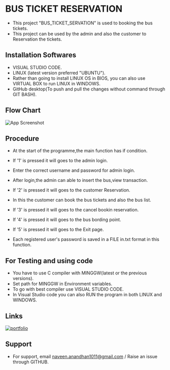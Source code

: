 # BUS TICKET RESERVATION

*  This project "BUS_TICKET_SERVATION" is used to booking the bus tickets.
*  This project can be used by the admin and also the customer to Reservation the tickets.


## Installation Softwares

*   VISUAL STUDIO CODE.
*   LINUX (latest version preferred "UBUNTU").
*   Rather than going to install LINUX OS in BIOS, you can also use VIRTUAL BOX to run LINUX in WINDOWS.
*   GitHub desktop(To push and pull the changes without command through GIT BASH).

## Flow Chart


![App Screenshot](https://images.unsplash.com/photo-1648909297784-54f6ae0e1174?ixlib=rb-1.2.1&ixid=MnwxMjA3fDB8MHxwcm9maWxlLXBhZ2V8MXx8fGVufDB8fHx8&auto=format&fit=crop&w=500&q=60)


## Procedure

*  At the start of the programme,the main function has if condition.
*  If '1' is pressed it will goes to the admin login.
*  Enter the correct username and password for admin login.
*  After login,the admin can able to insert the bus,view transaction. 
*  If '2' is pressed it will goes to the customer Reservation.
*  In this the customer can book the bus tickets and also the bus list.
*  If '3' is pressed it will goes to the cancel bookin reservation.
*  If '4' is pressed it will goes to the bus bording point.
*  If '5' is pressed it will goes to the Exit page.

*   Each registered user's password is saved in a FILE in.txt format in this function.

## For Testing and using code

* You have to use C compiler with MINGGW(latest or the previous versions).
* Set path for MINGGW in Environment variables.
* To go with best compiler use VISUAL STUDIO CODE.
* In Visual Studio code you can also RUN the program in both LINUX and WINDOWS.

## Links

[![portfolio](https://img.shields.io/badge/my_portfolio-000?style=for-the-badge&logo=ko-fi&logoColor=white)](https://github.com/Naveenanandhan510/M1_BUS-TICKET_RESERVATION.git)

## Support

*   For support, email naveen.anandhan1011@gmail.com / Raise an issue through GITHUB.
